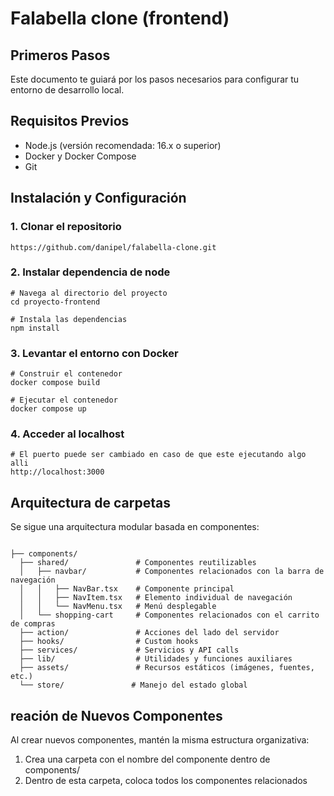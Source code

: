 # Falabella clone (frontend)

## Primeros Pasos

Este documento te guiará por los pasos necesarios para configurar tu entorno de desarrollo local.

## Requisitos Previos

- Node.js (versión recomendada: 16.x o superior)
- Docker y Docker Compose
- Git

## Instalación y Configuración

### 1. Clonar el repositorio

```
https://github.com/danipel/falabella-clone.git
```

### 2. Instalar dependencia de node

```
# Navega al directorio del proyecto
cd proyecto-frontend

# Instala las dependencias
npm install
```

### 3. Levantar el entorno con Docker

```
# Construir el contenedor
docker compose build
```

```
# Ejecutar el contenedor
docker compose up
```

### 4. Acceder al localhost

```
# El puerto puede ser cambiado en caso de que este ejecutando algo alli
http://localhost:3000
```

## Arquitectura de carpetas

Se sigue una arquitectura modular basada en componentes:

```

├── components/
  ├── shared/               # Componentes reutilizables
  │   ├── navbar/           # Componentes relacionados con la barra de navegación
  │   │   ├── NavBar.tsx    # Componente principal
  │   │   ├── NavItem.tsx   # Elemento individual de navegación
  │   │   └── NavMenu.tsx   # Menú desplegable
  │   └── shopping-cart     # Componentes relacionados con el carrito de compras
  ├── action/               # Acciones del lado del servidor
  ├── hooks/                # Custom hooks
  ├── services/             # Servicios y API calls
  ├── lib/                  # Utilidades y funciones auxiliares
  ├── assets/               # Recursos estáticos (imágenes, fuentes, etc.)
  └── store/               # Manejo del estado global
```

## reación de Nuevos Componentes

Al crear nuevos componentes, mantén la misma estructura organizativa:

1. Crea una carpeta con el nombre del componente dentro de components/
2. Dentro de esta carpeta, coloca todos los componentes relacionados
